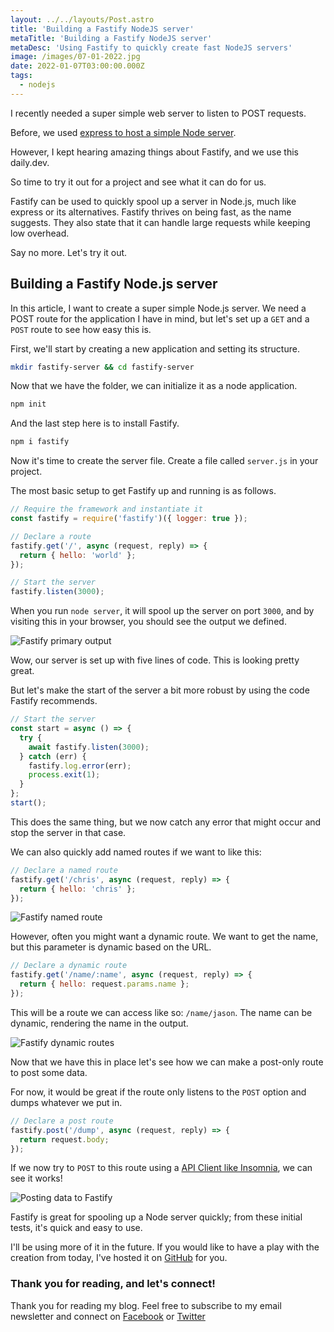 ```yaml
---
layout: ../../layouts/Post.astro
title: 'Building a Fastify NodeJS server'
metaTitle: 'Building a Fastify NodeJS server'
metaDesc: 'Using Fastify to quickly create fast NodeJS servers'
image: /images/07-01-2022.jpg
date: 2022-01-07T03:00:00.000Z
tags:
  - nodejs
---
```


I recently needed a super simple web server to listen to POST requests.

Before, we used [express to host a simple Node server](https://daily-dev-tips.com/posts/basic-nodejs-express-application/).

However, I kept hearing amazing things about Fastify, and we use this daily.dev.

So time to try it out for a project and see what it can do for us.

Fastify can be used to quickly spool up a server in Node.js, much like express or its alternatives.
Fastify thrives on being fast, as the name suggests. They also state that it can handle large requests while keeping low overhead.

Say no more. Let's try it out.

## Building a Fastify Node.js server

In this article, I want to create a super simple Node.js server. We need a POST route for the application I have in mind, but let's set up a `GET` and a `POST` route to see how easy this is.

First, we'll start by creating a new application and setting its structure.

```bash
mkdir fastify-server && cd fastify-server
```

Now that we have the folder, we can initialize it as a node application.

```bash
npm init
```

And the last step here is to install Fastify.

```bash
npm i fastify
```

Now it's time to create the server file. Create a file called `server.js` in your project.

The most basic setup to get Fastify up and running is as follows.

```js
// Require the framework and instantiate it
const fastify = require('fastify')({ logger: true });

// Declare a route
fastify.get('/', async (request, reply) => {
  return { hello: 'world' };
});

// Start the server
fastify.listen(3000);
```

When you run `node server`, it will spool up the server on port `3000`, and by visiting this in your browser, you should see the output we defined.

![Fastify primary output](https://cdn.hashnode.com/res/hashnode/image/upload/v1640749089097/grm7emLPCoC.png)

Wow, our server is set up with five lines of code. This is looking pretty great.

But let's make the start of the server a bit more robust by using the code Fastify recommends.

```js
// Start the server
const start = async () => {
  try {
    await fastify.listen(3000);
  } catch (err) {
    fastify.log.error(err);
    process.exit(1);
  }
};
start();
```

This does the same thing, but we now catch any error that might occur and stop the server in that case.

We can also quickly add named routes if we want to like this:

```js
// Declare a named route
fastify.get('/chris', async (request, reply) => {
  return { hello: 'chris' };
});
```

![Fastify named route](https://cdn.hashnode.com/res/hashnode/image/upload/v1640749242713/tR5Kn9PSR.png)

However, often you might want a dynamic route. We want to get the name, but this parameter is dynamic based on the URL.

```js
// Declare a dynamic route
fastify.get('/name/:name', async (request, reply) => {
  return { hello: request.params.name };
});
```

This will be a route we can access like so: `/name/jason`.
The name can be dynamic, rendering the name in the output.

![Fastify dynamic routes](https://cdn.hashnode.com/res/hashnode/image/upload/v1640749719752/cHY-aYwha.png)

Now that we have this in place let's see how we can make a post-only route to post some data.

For now, it would be great if the route only listens to the `POST` option and dumps whatever we put in.

```js
// Declare a post route
fastify.post('/dump', async (request, reply) => {
  return request.body;
});
```

If we now try to `POST` to this route using a [API Client like Insomnia](https://daily-dev-tips.com/posts/testing-api-calls-in-insomnia/), we can see it works!

![Posting data to Fastify](https://cdn.hashnode.com/res/hashnode/image/upload/v1640749926514/WRjUxPS3p.png)

Fastify is great for spooling up a Node server quickly; from these initial tests, it's quick and easy to use.

I'll be using more of it in the future.
If you would like to have a play with the creation from today, I've hosted it on [GitHub](https://github.com/rebelchris/fastify-server) for you.

### Thank you for reading, and let's connect!

Thank you for reading my blog. Feel free to subscribe to my email newsletter and connect on [Facebook](https://www.facebook.com/DailyDevTipsBlog) or [Twitter](https://twitter.com/DailyDevTips1)
